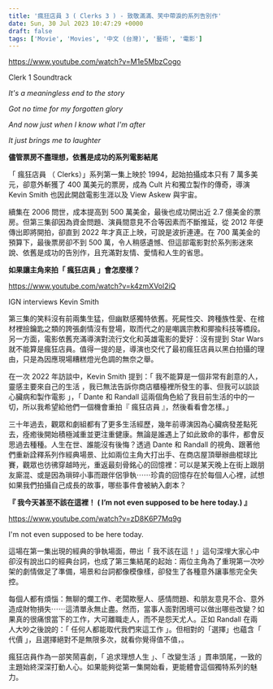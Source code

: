 ```yaml
---
title: '瘋狂店員 3 ( Clerks 3 ) - 致敬滿滿、笑中帶淚的系列告別作'
date: Sun, 30 Jul 2023 10:47:29 +0000
draft: false
tags: ['Movie', 'Movies', '中文 (台灣)', '藝術', '電影']
---
```


https://www.youtube.com/watch?v=M1e5MbzCogo

Clerk 1 Soundtrack

_It's a meaningless end to the story_

_Got no time for my forgotten glory_

_And now just when I know what I'm after_

_It just brings me to laughter_

**儘管票房不盡理想，依舊是成功的系列電影結尾**

「 瘋狂店員 （ Clerks）」系列第一集上映於 1994，起始拍攝成本只有 7 萬多美元，卻意外斬獲了 400 萬美元的票房，成為 Cult 片和獨立製作的傳奇，導演 Kevin Smith 也因此開啟電影生涯以及 View Askew 與宇宙。

續集在 2006 問世，成本提高到 500 萬美金，最後也成功開出近 2.7 億美金的票房。但第三集卻因為資金問題、演員間意見不合等因素而不斷推延，從 2012 年便傳出即將開拍，卻直到 2022 年才真正上映，可說是波折連連。在 700 萬美金的預算下，最後票房卻不到 500 萬，令人稍感遺憾、但這部電影對於系列影迷來說、依舊是成功的告別作，且充滿對友情、愛情和人生的省思。

**如果讓主角來拍「 瘋狂店員 」會怎麼樣？**

https://www.youtube.com/watch?v=k4zmXVol2iQ

IGN interviews Kevin Smith

第三集的笑料沒有前兩集生猛，但幽默感獨特依舊。死屍性交、跨種族性愛、在棺材裡撿鑰匙之類的誇張劇情沒有登場，取而代之的是嘲諷宗教和揶揄科技等橋段。另一方面，電影依舊充滿導演對流行文化和英雄電影的愛好：沒有提到 Star Wars 就不能算是瘋狂店員。值得一提的是，導演也交代了最初瘋狂店員以黑白拍攝的理由，只是為因應現場糟糕燈光色調的無奈之舉。

在一次 2022 年訪談中，Kevin Smith 提到：「 我不能算是一個非常有創意的人，靈感主要來自己的生活 ，我已無法告訴你商店櫃檯裡所發生的事、但我可以談談心臟病和製作電影 」，「 Dante 和 Randall 這兩個角色給了我目前生活的中的一切，所以我希望給他們一個機會重拍『 瘋狂店員 』，然後看看會怎樣。」

三十年過去，觀眾和劇組都有了更多生活經歷，幾年前導演因為心臟病發差點死去，痊癒後開始積極減重並更注重健康。無論是誰遇上了如此致命的事件，都會反思過去種種。人生在世、誰能沒有後悔？透過 Dante 和 Randall 的視角、跟著他們重新詮釋系列作經典場景、比如兩位主角大打出手、在商店屋頂舉辦曲棍球比賽，觀眾也彷彿穿越時光，重返最刻骨銘心的回憶裡：可以是某天晚上在街上跟朋友廝混、或是因為瑣碎小事而跟伴侶爭執⋯⋯珍貴的回憶存在於每個人心裡，試想如果我們拍攝自己成長的故事，哪些事件會被納入劇本？

**『 我今天甚至不該在這裡！ ( I’m not even supposed to be here today.) 』**

https://www.youtube.com/watch?v=zD8K6P7Mq9g

I'm not even supposed to be here today.

這場在第一集出現的經典的爭執場面，帶出「 我不該在這！」這句深埋大家心中卻沒有說出口的經典台詞，也成了第三集結尾的起始：兩位主角為了重現第一次吵架的劇情做足了準備，場景和台詞都像模像樣，卻發生了各種意外讓事態完全失控。

每個人都有煩惱：無聊的爛工作、老闆欺壓人、感情問題、和朋友意見不合、意外造成財物損失⋯⋯這清單永無止盡。然而，當事人面對困境可以做出哪些改變？如果真的很痛恨當下的工作，大可離職走人，而不是怨天尤人。正如 Randall 在兩人大吵之後說的：「 任何人都能取代我們來這工作 」。但相對的「選擇」也蘊含「 代價 」，且選擇絕對不是無限多次，就看你覺得值不值，。

瘋狂店員作為一部笑鬧喜劇，「 追求理想人生 」、「 改變生活 」貫串頭尾，一致的主題始終深深打動人心。如果能夠從第一集開始看，更能體會這個獨特系列的魅力。